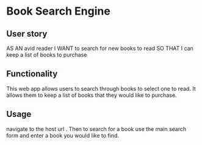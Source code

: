 # Book Search Engine

## User story

AS AN avid reader
I WANT to search for new books to read
SO THAT I can keep a list of books to purchase

## Functionality

This web app allows users to search through books to select one to read. It allows them to keep a list of books that they would like to purchase.

## Usage

navigate to the host url [](). Then to search for a book use the main search form and enter a book you would like to find.

![]()
